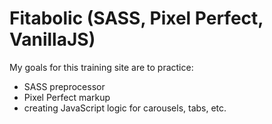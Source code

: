 # Fitabolic (SASS, Pixel Perfect, VanillaJS)

My goals for this training site are to practice:

- SASS preprocessor
- Pixel Perfect markup
- creating JavaScript logic for carousels, tabs, etc.
